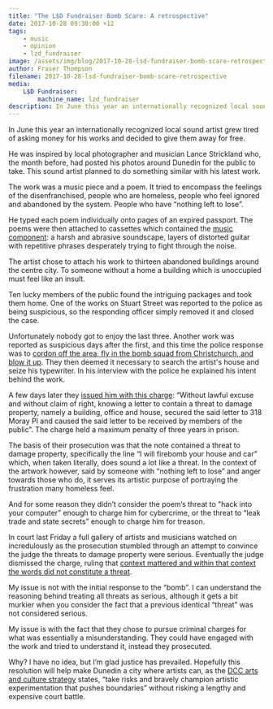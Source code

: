 ```yaml
---
title: "The L$D Fundraiser Bomb Scare: A retrospective"
date: 2017-10-28 09:30:00 +12
tags:
    - music
    - opinion
    - lzd_fundraiser
image: /assets/img/blog/2017-10-28-lsd-fundraiser-bomb-scare-retrospective/cover.jpg
author: Fraser Thompson
filename: 2017-10-28-lsd-fundraiser-bomb-scare-retrospective
media:
    L$D Fundraiser:
        machine_name: lzd_fundraiser
description: In June this year an internationally recognized local sound artist grew tired of asking money for his works and decided to give them away for free. What happened next will shock you.
---
```


In June this year an internationally recognized local sound artist grew tired of asking money for his works and decided to give them away for free. 

<!-- more -->

He was inspired by local photographer and musician Lance Strickland who, the month before, had posted his photos around Dunedin for the public to take. This sound artist planned to do something similar with his latest work.

The work was a music piece and a poem. It tried to encompass the feelings of the disenfranchised, people who are homeless, people who feel ignored and abandoned by the system. People who have “nothing left to lose”.

He typed each poem individually onto pages of an expired passport. The poems were then attached to cassettes which contained the [music component](https://lsdfunraiser.bandcamp.com/album/streetnoise): a harsh and abrasive soundscape, layers of distorted guitar with repetitive phrases desperately trying to fight through the noise. 

The artist chose to attach his work to thirteen abandoned buildings around the centre city. To someone without a home a building which is unoccupied must feel like an insult. 

Ten lucky members of the public found the intriguing packages and took them home. One of the works on Stuart Street was reported to the police as being suspicious, so the responding officer simply removed it and closed the case.

Unfortunately nobody got to enjoy the last three. Another work was reported as suspicious days after the first, and this time the police response was to [cordon off the area, fly in the bomb squad from Christchurch, and blow it up](https://www.odt.co.nz/news/dunedin/bomb-scare-brings-cbd-halt). They then deemed it necessary to search the artist's house and seize his typewriter. In his interview with the police he explained his intent behind the work.

A few days later they [issued him with this charge](https://www.odt.co.nz/news/dunedin/dunedin-bomb-threat-accused-denies-charge): “Without lawful excuse and without claim of right, knowing a letter to contain a threat to damage property, namely a building, office and house, secured the said letter to 318 Moray Pl and caused the said letter to be received by members of the public”. The charge held a maximum penalty of three years in prison.

The basis of their prosecution was that the note contained a threat to damage property, specifically the line “I will firebomb your house and car” which, when taken literally, does sound a lot like a threat. In the context of the artwork however, said by someone with “nothing left to lose” and anger towards those who do, it serves its artistic purpose of portraying the frustration many homeless feel.

And for some reason they didn’t consider the poem’s threat to "hack into your computer” enough to charge him for cybercrime, or the threat to “leak trade and state secrets” enough to charge him for treason.

In court last Friday a full gallery of artists and musicians watched on incredulously as the prosecution stumbled through an attempt to convince the judge the threats to damage property were serious. Eventually the judge dismissed the charge, ruling that [context mattered and within that context the words did not constitute a threat](https://www.odt.co.nz/news/dunedin/man-found-not-guilty-over-bomb-scare).

My issue is not with the initial response to the “bomb”. I can understand the reasoning behind treating all threats as serious, although it gets a bit murkier when you consider the fact that a previous identical “threat” was not considered serious. 

My issue is with the fact that they chose to pursue criminal charges for what was essentially a misunderstanding. They could have engaged with the work and tried to understand it, instead they prosecuted. 

Why? I have no idea, but I’m glad justice has prevailed. Hopefully this resolution will help make Dunedin a city where artists can, as the [DCC arts and culture strategy](http://www.dunedin.govt.nz/__data/assets/pdf_file/0015/522060/Ara-Toi-Viewable.pdf) states, “take risks and bravely champion artistic experimentation that pushes boundaries” without risking a lengthy and expensive court battle.
